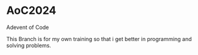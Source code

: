 # AoC2024
Adevent of Code 

This Branch is for my own training so that i get better in programming and solving problems.
